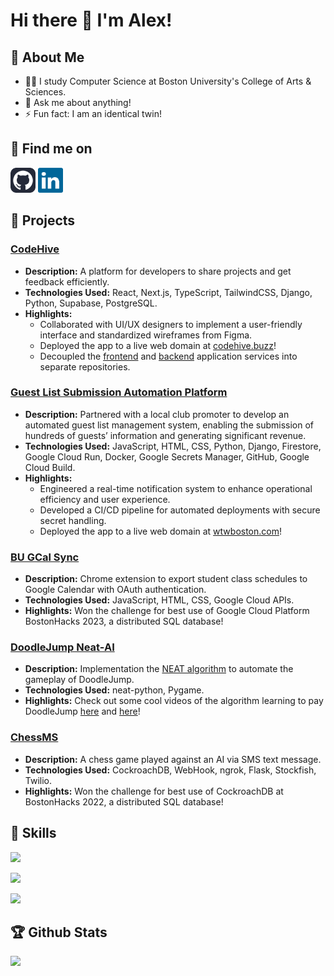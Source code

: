 # Hi there 👋 I'm Alex!

## :information_desk_person: About Me

 - 👨‍💻 I study Computer Science at Boston University's College of Arts & Sciences.
 - 💬 Ask me about anything!
 - ⚡ Fun fact: I am an identical twin!

## :email: Find me on  
<p>
 <a href="https://github.com/alexjmiller5/" rel="noopener noreferrer" target="_blank"><img src="assets/github-icon.svg" alt="GitHub Icon" height="40"></a>
 <a href="https://www.linkedin.com/in/ajmil/" rel="noopener noreferrer" target="_blank"><img src="assets/linkedin-icon.svg" alt="LinkedIn Icon" height="40"></a>
</p>  

## 💼 Projects

### [CodeHive](https://github.com/orgs/Spark-Project-Pulse/repositories)
- **Description:** A platform for developers to share projects and get feedback efficiently.
- **Technologies Used:** React, Next.js, TypeScript, TailwindCSS, Django, Python, Supabase, PostgreSQL.
- **Highlights:**
  - Collaborated with UI/UX designers to implement a user-friendly interface and standardized wireframes from Figma.
  - Deployed the app to a live web domain at [codehive.buzz](https://codehive.buzz)!
  - Decoupled the [frontend](https://github.com/Spark-Project-Pulse/codehive-frontend) and [backend](https://github.com/Spark-Project-Pulse/codehive-backend) application services into separate repositories.
### [Guest List Submission Automation Platform](https://github.com/alexjmiller5/promoter-guestlist-platform)
- **Description:** Partnered with a local club promoter to develop an automated guest list management system, enabling the submission of hundreds of guests’ information and generating significant revenue.
- **Technologies Used:** JavaScript, HTML, CSS, Python, Django, Firestore, Google Cloud Run, Docker, Google Secrets Manager, GitHub, Google Cloud Build.
- **Highlights:** 
  - Engineered a real-time notification system to enhance operational efficiency and user experience.
  - Developed a CI/CD pipeline for automated deployments with secure secret handling.
  - Deployed the app to a live web domain at [wtwboston.com](https://wtwboston.com)!
### [BU GCal Sync](https://github.com/alexjmiller5/BUGCalSync)
- **Description:** Chrome extension to export student class schedules to Google Calendar with OAuth authentication.
- **Technologies Used:** JavaScript, HTML, CSS, Google Cloud APIs.
- **Highlights:** Won the challenge for best use of Google Cloud Platform BostonHacks 2023, a distributed SQL database!
### [DoodleJump Neat-AI](https://github.com/alexjmiller5/DoodleJump-NEAT-AI)
- **Description:** Implementation the [NEAT algorithm](https://nn.cs.utexas.edu/downloads/papers/stanley.cec02.pdf) to automate the gameplay of DoodleJump.
- **Technologies Used:** neat-python, Pygame.
- **Highlights:** Check out some cool videos of the algorithm learning to pay DoodleJump [here](https://youtu.be/TbiUGNLxEMQ) and [here](https://youtu.be/CsDxCkCBqnc)!
### [ChessMS](https://github.com/alexjmiller5/ChessMS)
- **Description:** A chess game played against an AI via SMS text message.
- **Technologies Used:** CockroachDB, WebHook, ngrok, Flask, Stockfish, Twilio.
- **Highlights:** Won the challenge for best use of CockroachDB at BostonHacks 2022, a distributed SQL database!

## 🧰 Skills
<p>
  <a href="https://skillicons.dev">
    <img src="https://skillicons.dev/icons?i=java,python,c,cpp,cs,go,dart,html,css,js,ts&theme=dark"/>
  </a>
</p>
<p>
   <a href="https://skillicons.dev">
    <img src="https://skillicons.dev/icons?i=vscode,azure,gcp,jenkins,bash,linux,docker,postman,firebase,git,github,nodejs&theme=dark"/>
  </a>
</p>
<p>
  <a href="https://skillicons.dev">
    <img src="https://skillicons.dev/icons?i=nextjs,react,django,flutter,spring,flask&theme=dark"/>
  </a>
</p>

## :trophy: Github Stats
<div>
<!-- <a href="https://github-readme-stats.vercel.app/api?username=alexjmiller5&theme=tokyonight">
  <img  align="left" src="https://github-readme-stats.vercel.app/api?username=alexjmiller5&theme=tokyonight" />
</a> -->
 <a href="https://github-readme-stats.vercel.app/api/top-langs/?username=alexjmiller5&theme=tokyonight&layout=compact">
  <img align="left" src="https://github-readme-stats.vercel.app/api/top-langs/?username=alexjmiller5&theme=tokyonight&layout=compact" />
</a>
</div>

